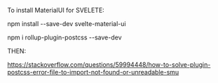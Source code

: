 To install MaterialUI for SVELETE:



npm install --save-dev svelte-material-ui

npm i rollup-plugin-postcss --save-dev

THEN:



https://stackoverflow.com/questions/59994448/how-to-solve-plugin-postcss-error-file-to-import-not-found-or-unreadable-smu